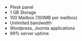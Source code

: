 - Plesk panel
- 1 GB Storage
- 100 Mailbox (100MB per mailbox)
- Unlimited bandwidth
- Wordpress, Joomla applications
- 99% server uptime
